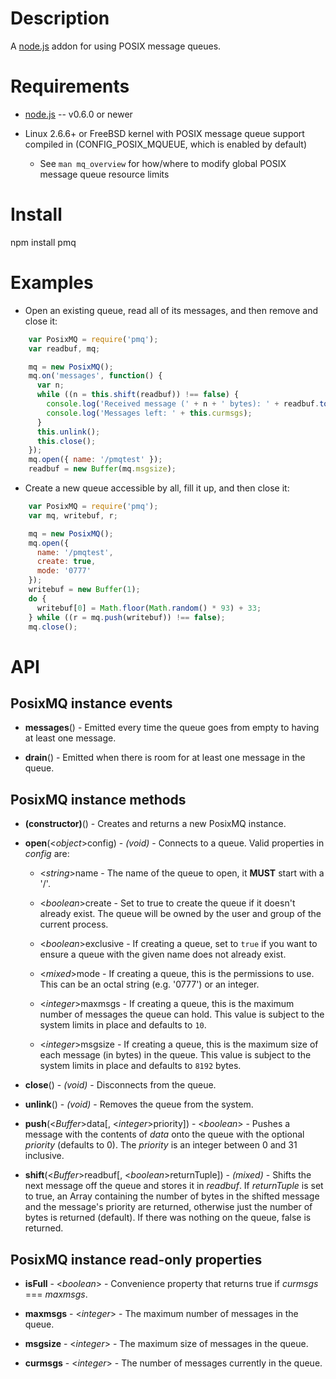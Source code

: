 
Description
===========

A [node.js](http://nodejs.org/) addon for using POSIX message queues.


Requirements
============

* [node.js](http://nodejs.org/) -- v0.6.0 or newer

* Linux 2.6.6+ or FreeBSD kernel with POSIX message queue support compiled in (CONFIG_POSIX_MQUEUE, which is enabled by default)

  * See `man mq_overview` for how/where to modify global POSIX message queue resource limits


Install
=======

npm install pmq


Examples
========

* Open an existing queue, read all of its messages, and then remove and close it:
```javascript
    var PosixMQ = require('pmq');
    var readbuf, mq;

    mq = new PosixMQ();
    mq.on('messages', function() {
      var n;
      while ((n = this.shift(readbuf)) !== false) {
        console.log('Received message (' + n + ' bytes): ' + readbuf.toString('utf8', 0, n));
        console.log('Messages left: ' + this.curmsgs);
      }
      this.unlink();
      this.close();
    });
    mq.open({ name: '/pmqtest' });
    readbuf = new Buffer(mq.msgsize);
```
* Create a new queue accessible by all, fill it up, and then close it:
```javascript
    var PosixMQ = require('pmq');
    var mq, writebuf, r;

    mq = new PosixMQ();
    mq.open({
      name: '/pmqtest',
      create: true,
      mode: '0777'
    });
    writebuf = new Buffer(1);
    do {
      writebuf[0] = Math.floor(Math.random() * 93) + 33;
    } while ((r = mq.push(writebuf)) !== false);
    mq.close();
```


API
===

PosixMQ instance events
-----------------------

* **messages**() - Emitted every time the queue goes from empty to having at least one message.

* **drain**() - Emitted when there is room for at least one message in the queue.

PosixMQ instance methods
------------------------

* **(constructor)**() - Creates and returns a new PosixMQ instance.

* **open**(<_object_>config) - _(void)_ - Connects to a queue. Valid properties in _config_ are:

    * <_string_>name - The name of the queue to open, it **MUST** start with a '/'.

    * <_boolean_>create - Set to true to create the queue if it doesn't already exist. The queue will be owned by the user and group of the current process.

    * <_boolean_>exclusive - If creating a queue, set to `true` if you want to ensure a queue with the given name does not already exist.

    * <_mixed_>mode - If creating a queue, this is the permissions to use. This can be an octal string (e.g. '0777') or an integer.

    * <_integer_>maxmsgs - If creating a queue, this is the maximum number of messages the queue can hold. This value is subject to the system limits in place and defaults to `10`.

    * <_integer_>msgsize - If creating a queue, this is the maximum size of each message (in bytes) in the queue. This value is subject to the system limits in place and defaults to `8192` bytes.
    
* **close**() - _(void)_ - Disconnects from the queue.

* **unlink**() - _(void)_ - Removes the queue from the system.

* **push**(<_Buffer_>data[, <_integer_>priority]) - <_boolean_> - Pushes a message with the contents of _data_ onto the queue with the optional _priority_ (defaults to 0). The _priority_ is an integer between 0 and 31 inclusive.

* **shift**(<_Buffer_>readbuf[, <_boolean_>returnTuple]) - _(mixed)_ - Shifts the next message off the queue and stores it in _readbuf_. If _returnTuple_ is set to true, an Array containing the number of bytes in the shifted message and the message's priority are returned, otherwise just the number of bytes is returned (default). If there was nothing on the queue, false is returned.

PosixMQ instance read-only properties
-------------------------------------

* **isFull** - <_boolean_> - Convenience property that returns true if _curmsgs_ === _maxmsgs_.

* **maxmsgs** - <_integer_> - The maximum number of messages in the queue.

* **msgsize** - <_integer_> - The maximum size of messages in the queue.

* **curmsgs** - <_integer_> - The number of messages currently in the queue.
